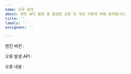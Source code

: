 ```yaml
---
name: 오류 문의
about: 엔진 API 활용 중 발생한 오류 및 개선 사항에 대해 문의합니다.
title: ''
labels: ''
assignees: ''

---
```


엔진 버전
:

오류 발생 API
:

오류 내용
:
